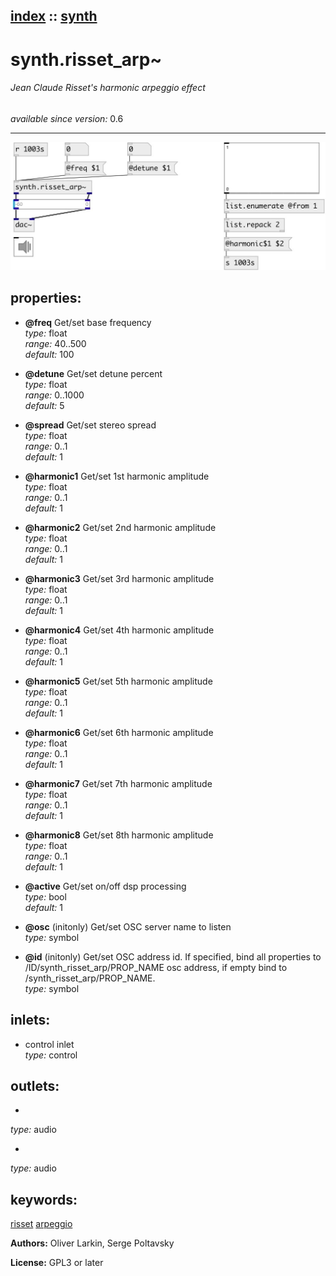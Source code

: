 [index](index.html) :: [synth](category_synth.html)
---

# synth.risset_arp~

###### Jean Claude Risset&#39;s harmonic arpeggio effect

*available since version:* 0.6

---




[![example](../examples/img/synth.risset_arp~.jpg)](../examples/pd/synth.risset_arp~.pd)







## properties:

* **@freq** 
Get/set base frequency<br>
_type:_ float<br>
_range:_ 40..500<br>
_default:_ 100<br>

* **@detune** 
Get/set detune percent<br>
_type:_ float<br>
_range:_ 0..1000<br>
_default:_ 5<br>

* **@spread** 
Get/set stereo spread<br>
_type:_ float<br>
_range:_ 0..1<br>
_default:_ 1<br>

* **@harmonic1** 
Get/set 1st harmonic amplitude<br>
_type:_ float<br>
_range:_ 0..1<br>
_default:_ 1<br>

* **@harmonic2** 
Get/set 2nd harmonic amplitude<br>
_type:_ float<br>
_range:_ 0..1<br>
_default:_ 1<br>

* **@harmonic3** 
Get/set 3rd harmonic amplitude<br>
_type:_ float<br>
_range:_ 0..1<br>
_default:_ 1<br>

* **@harmonic4** 
Get/set 4th harmonic amplitude<br>
_type:_ float<br>
_range:_ 0..1<br>
_default:_ 1<br>

* **@harmonic5** 
Get/set 5th harmonic amplitude<br>
_type:_ float<br>
_range:_ 0..1<br>
_default:_ 1<br>

* **@harmonic6** 
Get/set 6th harmonic amplitude<br>
_type:_ float<br>
_range:_ 0..1<br>
_default:_ 1<br>

* **@harmonic7** 
Get/set 7th harmonic amplitude<br>
_type:_ float<br>
_range:_ 0..1<br>
_default:_ 1<br>

* **@harmonic8** 
Get/set 8th harmonic amplitude<br>
_type:_ float<br>
_range:_ 0..1<br>
_default:_ 1<br>

* **@active** 
Get/set on/off dsp processing<br>
_type:_ bool<br>
_default:_ 1<br>

* **@osc** (initonly)
Get/set OSC server name to listen<br>
_type:_ symbol<br>

* **@id** (initonly)
Get/set OSC address id. If specified, bind all properties to
/ID/synth_risset_arp/PROP_NAME osc address, if empty bind to
/synth_risset_arp/PROP_NAME.<br>
_type:_ symbol<br>



## inlets:

* control inlet<br>
_type:_ control



## outlets:

*  <br>
_type:_ audio
*  <br>
_type:_ audio



## keywords:

[risset](keywords/risset.html)
[arpeggio](keywords/arpeggio.html)






**Authors:** Oliver Larkin, Serge Poltavsky




**License:** GPL3 or later





